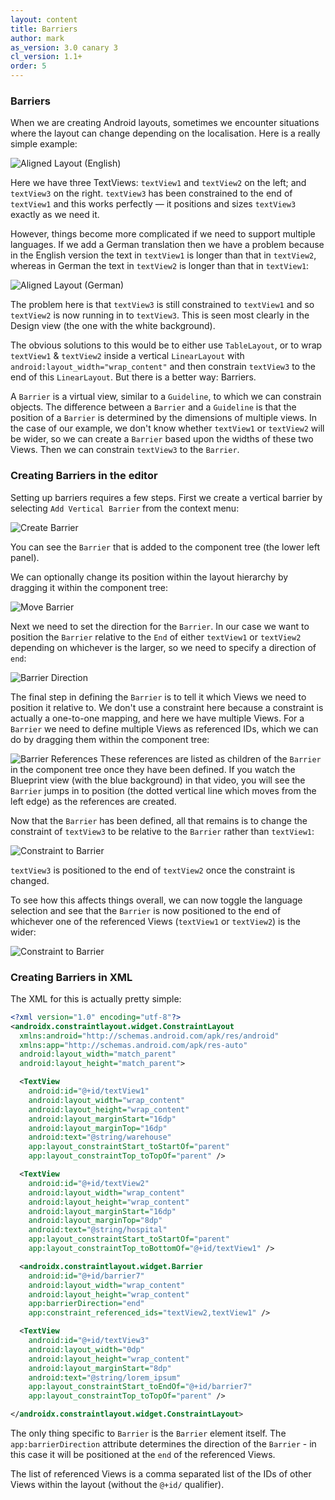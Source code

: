```yaml
---
layout: content
title: Barriers
author: mark
as_version: 3.0 canary 3
cl_version: 1.1+
order: 5
---
```

### Barriers

When we are creating Android layouts, sometimes we encounter situations where the layout can change depending on the localisation. Here is a really simple example:

![Aligned Layout (English)](../assets/images/basics/barriers_alignment_en.png)

Here we have three TextViews: `textView1` and `textView2` on the left; and `textView3` on the right. `textView3` has been constrained to the end of `textView1` and this works perfectly — it positions and sizes `textView3` exactly as we need it.

However, things become more complicated if we need to support multiple languages. If we add a German translation then we have a problem because in the English version the text in `textView1` is longer than that in `textView2`, whereas in German the text in `textView2` is longer than that in `textView1`:

![Aligned Layout (German)](../assets/images/basics/barriers_alignment_de.png)

The problem here is that `textView3` is still constrained to `textView1` and so `textView2` is now running in to `textView3`. This is seen most clearly in the Design view (the one with the white background).

The obvious solutions to this would be to either use `TableLayout`, or to wrap `textView1` & `textView2` inside a vertical `LinearLayout` with `android:layout_width="wrap_content"` and then constrain `textView3` to the end of this `LinearLayout`. But there is a better way: Barriers.

A `Barrier` is a virtual view, similar to a `Guideline`, to which we can constrain objects. The difference between a `Barrier` and a `Guideline` is that the position of a `Barrier` is determined by the dimensions of multiple views. In the case of our example, we don't know whether `textView1` or `textView2` will be wider, so we can create a `Barrier` based upon the widths of these two Views. Then we can constrain `textView3` to the `Barrier`.

### Creating Barriers in the editor
Setting up barriers requires a few steps. First we create a vertical barrier by selecting `Add Vertical Barrier` from the context menu:

![Create Barrier](../assets/images/basics/barrier_create.gif)

You can see the `Barrier` that is added to the component tree (the lower left panel).

We can optionally change its position within the layout hierarchy by dragging it within the component tree:

![Move Barrier](../assets/images/basics/barrier_order.gif)

Next we need to set the direction for the `Barrier`. In our case we want to position the `Barrier` relative to the `End` of either `textView1` or `textView2` depending on whichever is the larger, so we need to specify a direction of `end`:

![Barrier Direction](../assets/images/basics/barrier_direction.gif)

The final step in defining the `Barrier` is to tell it which Views we need to position it relative to. We don't use a constraint here because a constraint is actually a one-to-one mapping, and here we have multiple Views. For a `Barrier` we need to define multiple Views as referenced IDs, which we can do by dragging them within the component tree:

![Barrier References](../assets/images/basics/barrier_references.gif)
These references are listed as children of the `Barrier` in the component tree once they have been defined. If you watch the Blueprint view (with the blue background) in that video, you will see the `Barrier` jumps in to position (the dotted vertical line which moves from the left edge) as the references are created.

Now that the `Barrier` has been defined, all that remains is to change the constraint of `textView3` to be relative to the `Barrier` rather than `textView1`:

![Constraint to Barrier](../assets/images/basics/barrier_constrain.gif)

`textView3` is positioned to the end of `textView2` once the constraint is changed.

To see how this affects things overall, we can now toggle the language selection and see that the `Barrier` is now positioned to the end of whichever one of the referenced Views (`textView1` or `textView2`) is the wider:

![Constraint to Barrier](../assets/images/basics/barrier_example.gif)

### Creating Barriers in XML

The XML for this is actually pretty simple:

```xml
<?xml version="1.0" encoding="utf-8"?>
<androidx.constraintlayout.widget.ConstraintLayout
  xmlns:android="http://schemas.android.com/apk/res/android"
  xmlns:app="http://schemas.android.com/apk/res-auto"
  android:layout_width="match_parent"
  android:layout_height="match_parent">

  <TextView
    android:id="@+id/textView1"
    android:layout_width="wrap_content"
    android:layout_height="wrap_content"
    android:layout_marginStart="16dp"
    android:layout_marginTop="16dp"
    android:text="@string/warehouse"
    app:layout_constraintStart_toStartOf="parent"
    app:layout_constraintTop_toTopOf="parent" />

  <TextView
    android:id="@+id/textView2"
    android:layout_width="wrap_content"
    android:layout_height="wrap_content"
    android:layout_marginStart="16dp"
    android:layout_marginTop="8dp"
    android:text="@string/hospital"
    app:layout_constraintStart_toStartOf="parent"
    app:layout_constraintTop_toBottomOf="@+id/textView1" />

  <androidx.constraintlayout.widget.Barrier
    android:id="@+id/barrier7"
    android:layout_width="wrap_content"
    android:layout_height="wrap_content"
    app:barrierDirection="end"
    app:constraint_referenced_ids="textView2,textView1" />

  <TextView
    android:id="@+id/textView3"
    android:layout_width="0dp"
    android:layout_height="wrap_content"
    android:layout_marginStart="8dp"
    android:text="@string/lorem_ipsum"
    app:layout_constraintStart_toEndOf="@+id/barrier7"
    app:layout_constraintTop_toTopOf="parent" />

</androidx.constraintlayout.widget.ConstraintLayout>
```

The only thing specific to `Barrier` is the `Barrier` element itself. The `app:barrierDirection` attribute determines the direction of the `Barrier` - in this case it will be positioned at the `end` of the referenced Views.

The list of referenced Views is a comma separated list of the IDs of other Views within the layout (without the `@+id/` qualifier).